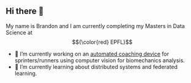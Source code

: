## Hi there 👋

My name is Brandon and I am currently completing my Masters in Data Science at $${\color{red} EPFL}$$

- 🔭 I’m currently working on an [automated coaching device](https://mocapltd.xyz) for sprinters/runners using computer vision for biomechanics analysis. 
- 🌱 I’m currently learning about distributed systems and federated learning.

<!--
**BYT18/BYT18** is a ✨ _special_ ✨ repository because its `README.md` (this file) appears on your GitHub profile.

Here are some ideas to get you started:

- 🔭 I’m currently working on ...
- 🌱 I’m currently learning ...
- 👯 I’m looking to collaborate on ...
- 🤔 I’m looking for help with ...
- 💬 Ask me about ...
- 📫 How to reach me: ...
- 😄 Pronouns: ...
- ⚡ Fun fact: ...
-->
